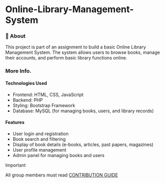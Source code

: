# Online-Library-Management-System

### 🤖 About
This project is part of an assignment to build a basic Online Library Management System. The system allows users to browse books, manage their accounts, and perform basic library functions online.

### More Info.

#### Technologies Used
- Frontend: HTML, CSS, JavaScript
- Backend: PHP
- Styling: Bootstrap Framework
- Database: MySQL (for managing books, users, and library records)

#### Features
- User login and registration
- Book search and filtering
- Display of book details (e-books, articles, past papers, magazines)
- User profile management
- Admin panel for managing books and users
  
> [!IMPORTANT]  
> All group members must read [CONTRIBUTION GUIDE](.github/CONTRIBUTING.md)
